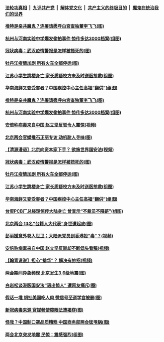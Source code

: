 

####  [法轮功真相](../../../../basic/blob/master/README.md?t=05281330) &nbsp;|&nbsp; [九评共产党](../../../../9ping.md/blob/master/README.md?t=05281330) &nbsp;|&nbsp; [解体党文化](../../../../jtdwh.md/blob/master/README.md?t=05281330)  &nbsp;|&nbsp; [共产主义的终极目的](../../../../gczydzjmd.md/blob/master/README.md?t=05281330) &nbsp;|&nbsp; [魔鬼在统治我们的世界](../../../../mgztzwmdsj.md/blob/master/README.md?t=05281330) 

#### [推特是亲共魔鬼？连署请愿呼白宫查独董李飞飞(图)](../pages/p1/934678.md?t=05281330) 

#### [杭州与河南实验中学爆发偷拍事件 惊传多达3000档案(组图)](../pages/p1/934663.md?t=05281330) 

#### [冠状病毒：武汉疫情警报是怎样被捂死的(图)](../pages/p1/934650.md?t=05281330) 

#### [牡丹江疫情加剧 所有火车全部停运(图)](../pages/p1/934646.md?t=05281330) 

#### [江苏小学生跳楼身亡 家长质疑校方未及时送医抢救(组图)](../pages/p1/934629.md?t=05281330) 

#### [华南海鲜又变受害者？中国疾控中心主任高福“翻供”(组图)](../pages/p1/934569.md?t=05281330) 

#### [推特是亲共魔鬼？连署请愿呼白宫查独董李飞飞(图)](../pages/p1/934678.md?t=05281330) 

#### [杭州与河南实验中学爆发偷拍事件 惊传多达3000档案(组图)](../pages/p1/934663.md?t=05281330) 

#### [安倍称病毒来自中国 赵立坚反驳令人震惊(视频)](../pages/p1/934655.md?t=05281330) 

#### [北京两会官媒推石正丽专访 动机耐人寻味(图)](../pages/p1/934664.md?t=05281330) 

#### [【清源漫语】北京向资本家下手？ 欲施世界国安法(视频)](../pages/p1/934642.md?t=05281330) 

#### [冠状病毒：武汉疫情警报是怎样被捂死的(图)](../pages/p1/934650.md?t=05281330) 

#### [牡丹江疫情加剧 所有火车全部停运(图)](../pages/p1/934646.md?t=05281330) 

#### [江苏小学生跳楼身亡 家长质疑校方未及时送医抢救(组图)](../pages/p1/934629.md?t=05281330) 

#### [华南海鲜又变受害者？中国疾控中心主任高福“翻供”(组图)](../pages/p1/934569.md?t=05281330) 

#### [台资PCB厂总经理惊传大陆身亡 曾宣示“不裁员不降薪”(组图)](../pages/p1/934574.md?t=05281330) 

#### [北京两会 13名“台籍人大代表”身世遭起底(图)](../pages/p1/934584.md?t=05281330) 

#### [彭丽媛意外卷入世卫；大陆派党员到香港投“毒”？(视频)](../pages/p1/934540.md?t=05281330) 

#### [安倍称病毒来自中国 赵立坚反驳却不断低头看稿(视频)](../pages/p1/934538.md?t=05281330) 

#### [【翰青说说】担心“排华”？ 解决有妙招(视频)](../pages/p1/934534.md?t=05281330) 

#### [两会期间异象频现 北京发生3.6级地震(图)](../pages/p1/934512.md?t=05281330) 

#### [白岩松谈港版国安法“语出惊人” 遭网友痛斥(图)](../pages/p1/934468.md?t=05281330) 

#### [假话一堆 胡扯美国吃人肉 微信号至道学宫被删(图)](../pages/p1/934488.md?t=05281330) 

#### [新冠病毒来源 官媒频使障眼法遭揭穿(图)](../pages/p1/934437.md?t=05281330) 

#### [怪我？中国制口罩品质糟糕 中国商务部两会猛甩锅(图)](../pages/p1/934427.md?t=05281330) 

#### [两会北京突发地震 民惊：震感强烈(组图)](../pages/p1/934438.md?t=05281330) 

